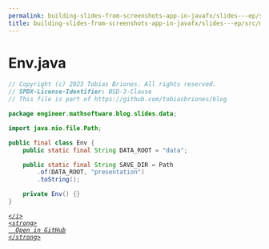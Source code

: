 ```yaml
---
permalink: building-slides-from-screenshots-app-in-javafx/slides---ep/src/main/java/engineer/mathsoftware/blog/slides/data/Env.java.html
title: building-slides-from-screenshots-app-in-javafx/slides---ep/src/main/java/engineer/mathsoftware/blog/slides/data/Env.java
---
```


# Env.java
```java
// Copyright (c) 2023 Tobias Briones. All rights reserved.
// SPDX-License-Identifier: BSD-3-Clause
// This file is part of https://github.com/tobiasbriones/blog

package engineer.mathsoftware.blog.slides.data;

import java.nio.file.Path;

public final class Env {
    public static final String DATA_ROOT = "data";

    public static final String SAVE_DIR = Path
        .of(DATA_ROOT, "presentation")
        .toString();

    private Env() {}
}

```
<div class="social open-gh-btn my-4">
  <a class="btn btn-github" href="https://github.com/tobiasbriones/blog/tree/main/swe/dev/java/javafx/drawing/productivity/building-slides-from-screenshots-app-in-javafx/slides---ep/src/main/java/engineer/mathsoftware/blog/slides/data/Env.java" target="_blank">
    <i class="fab fa-github">
      
    </i>
    <strong>
      Open in GitHub
    </strong>
  </a>
</div>